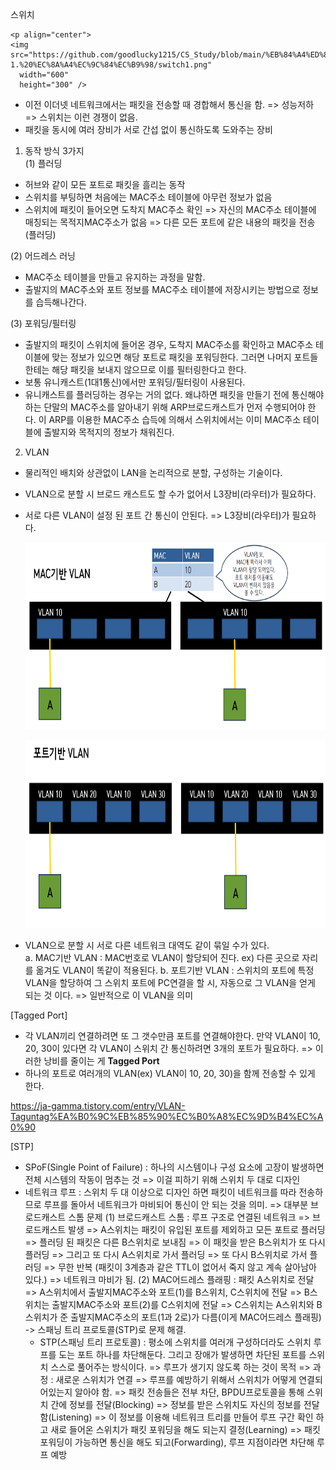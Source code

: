 스위치

    <p align="center">
    <img src="https://github.com/goodlucky1215/CS_Study/blob/main/%EB%84%A4%ED%8A%B8%EC%9B%8C%ED%81%AC/tcp_ip%EA%B3%84%EC%B8%B5(5%EA%B3%84%EC%B8%B5)/%EC%82%AC%EC%A7%84/2-1.%20%EC%8A%A4%EC%9C%84%EC%B9%98/switch1.png"
      width="600"
      height="300" />

- 이전 이더넷 네트워크에서는 패킷을 전송할 때 경합해서 통신을 함. => 성능저하 => 스위치는 이런 경쟁이 없음.
- 패킷을 동시에 여러 장비가 서로 간섭 없이 통신하도록 도와주는 장비

1. 동작 방식 3가지  
   (1) 플러딩

- 허브와 같이 모든 포트로 패킷을 흘리는 동작
- 스위치를 부팅하면 처음에는 MAC주소 테이블에 아무런 정보가 없음
- 스위치에 패킷이 들어오면 도착지 MAC주소 확인 => 자신의 MAC주소 테이블에 매칭되는 목적지MAC주소가 없음 => 다른 모든 포트에 같은 내용의 패킷을 전송(플러딩)

(2) 어드레스 러닝

- MAC주소 테이블을 만들고 유지하는 과정을 말함.
- 출발지의 MAC주소와 포트 정보를 MAC주소 테이블에 저장시키는 방법으로 정보를 습득해나간다.

(3) 포워딩/필터링

- 출발지의 패킷이 스위치에 들어온 경우, 도착지 MAC주소를 확인하고 MAC주소 테이블에 맞는 정보가 있으면 해당 포트로 패킷을 포워딩한다. 그러면 나머지 포트들한테는 해당 패킷을 보내지 않으므로 이를 필터링한다고 한다.
- 보통 유니캐스트(1대1통신)에서만 포워딩/필터링이 사용된다.
- 유니캐스트를 플러딩하는 경우는 거의 없다. 왜냐하면 패킷을 만들기 전에 통신해야 하는 단말의 MAC주소를 알아내기 위해 ARP브로드캐스트가 먼저 수행되어야 한다. 이 ARP를 이용한 MAC주소 습득에 의해서 스위치에서는 이미 MAC주소 테이블에 출발지와 목적지의 정보가 채워진다.

2. VLAN

- 물리적인 배치와 상관없이 LAN을 논리적으로 분할, 구성하는 기술이다.
- VLAN으로 분할 시 브로드 캐스트도 할 수가 없어서 L3장비(라우터)가 필요하다.
- 서로 다른 VLAN이 설정 된 포트 간 통신이 안된다. => L3장비(라우터)가 필요하다.

    <p align="center">
    <img src="https://github.com/goodlucky1215/CS_Study/blob/main/%EB%84%A4%ED%8A%B8%EC%9B%8C%ED%81%AC/tcp_ip%EA%B3%84%EC%B8%B5(5%EA%B3%84%EC%B8%B5)/%EC%82%AC%EC%A7%84/2-1.%20%EC%8A%A4%EC%9C%84%EC%B9%98/MAC%EA%B8%B0%EB%B0%98%20VLAN.png"
      width="600"
      height="300" />

    <p align="center">
    <img src="https://github.com/goodlucky1215/CS_Study/blob/main/%EB%84%A4%ED%8A%B8%EC%9B%8C%ED%81%AC/tcp_ip%EA%B3%84%EC%B8%B5(5%EA%B3%84%EC%B8%B5)/%EC%82%AC%EC%A7%84/2-1.%20%EC%8A%A4%EC%9C%84%EC%B9%98/%ED%8F%AC%ED%8A%B8%EA%B8%B0%EB%B0%98VLAN.png"
      width="600"
      height="300" />

- VLAN으로 분할 시 서로 다른 네트워크 대역도 같이 묶일 수가 있다.  
  a. MAC기반 VLAN : MAC번호로 VLAN이 할당되어 진다. ex) 다른 곳으로 자리를 옮겨도 VLAN이 똑같이 적용된다.
  b. 포트기반 VLAN : 스위치의 포트에 특정 VLAN을 할당하여 그 스위치 포트에 PC연결을 할 시, 자동으로 그 VLAN을 얻게 되는 것 이다. => 일반적으로 이 VLAN을 의미

[Tagged Port]

- 각 VLAN끼리 연결하려면 또 그 갯수만큼 포트를 연결해야한다. 만약 VLAN이 10, 20, 30이 있다면 각 VLAN이 스위치 간 통신하려면 3개의 포트가 필요하다. => 이러한 낭비를 줄이는 게 **Tagged Port**
- 하나의 포트로 여러개의 VLAN(ex) VLAN이 10, 20, 30)을 함께 전송할 수 있게 한다.

https://ja-gamma.tistory.com/entry/VLAN-Taguntag%EA%B0%9C%EB%85%90%EC%B0%A8%EC%9D%B4%EC%A0%90

[STP]

- SPoF(Single Point of Failure) : 하나의 시스템이나 구성 요소에 고장이 발생하면 전체 시스템의 작동이 멈추는 것 => 이걸 피하기 위해 스위치 두 대로 디자인
- 네트워크 루프 : 스위치 두 대 이상으로 디자인 하면 패킷이 네트워크를 따라 전송하므로 루프를 돌아서 네트워크가 마비되어 통신이 안 되는 것을 의미. => 대부분 브로드캐스트 스톰 문제
  (1) 브로드캐스트 스톰 : 루프 구조로 연결된 네트워크 => 브로드캐스트 발생 => A스위치는 패킷이 유입된 포트를 제외하고 모든 포트로 플러딩 => 플러딩 된 패킷은 다른 B스위치로 보내짐 => 이 패킷을 받은 B스위치가 또 다시 플러딩 => 그리고 또 다시 A스위치로 가서 플러딩 => 또 다시 B스위치로 가서 플러딩 => 무한 반복 (패킷이 3계층과 같은 TTL이 없어서 죽지 않고 계속 살아남아 있다.) => 네트워크 마비가 됨.
  (2) MAC어드레스 플래핑 : 패킷 A스위치로 전달 => A스위치에서 출발지MAC주소와 포트(1)를 B스위치, C스위치에 전달 => B스위치는 출발지MAC주소와 포트(2)를 C스위치에 전달 => C스위치는 A스위치와 B스위치가 준 출발지MAC주소의 포트(1과 2로)가 다름(이게 MAC어드레스 플래핑)
  -> 스패닝 트리 프로토콜(STP)로 문제 해결.
  - STP(스패닝 트리 프로토콜) : 평소에 스위치를 여러개 구성하더라도 스위치 루프를 도는 포트 하나를 차단해둔다. 그리고 장애가 발생하면 차단된 포트를 스위치 스스로 풀어주는 방식이다. => 루프가 생기지 않도록 하는 것이 목적
    => 과정 : 새로운 스위치가 연결 => 루프를 예방하기 위해서 스위치가 어떻게 연결되어있는지 알아야 함. => 패킷 전송들은 전부 차단, BPDU프로토콜을 통해 스위치 간에 정보를 전달(Blocking) => 정보를 받은 스위치도 자신의 정보를 전달함(Listening) => 이 정보를 이용해 네트워크 트리를 만들어 루프 구간 확인 하고 새로 들어온 스위치가 패킷 포워딩을 해도 되는지 결정(Learning) => 패킷 포워딩이 가능하면 통신을 해도 되고(Forwarding), 루프 지점이라면 차단해 루프 예방
